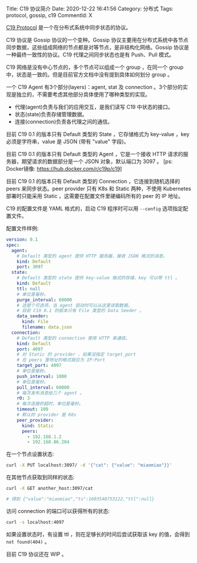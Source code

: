 Title: C19 协议简介
Date: 2020-12-22 16:41:56
Category: 分布式
Tags: protocol, gossip, c19
CommentId: X

[C19 Protocol](https://c19p.github.io) 是一个在分布式系统中同步状态的协议。

<!-- PELICAN_END_SUMMARY -->

C19 协议是 Gossip 协议的一个变种。Gossip 协议主要用在分布式系统中各节点同步数据，这些组成网络的节点都是对等节点，是非结构化网络。Gossip 协议是一种最终一致性的协议。C19 代理之间同步状态也是有 Push、Pull 模式。

C19 网络是没有中心节点的，多个节点可以组成一个 group ，在同一个 group 中，状态是一致的。但是目前官方文档中没有提到具体如何划分 group 。

一个 C19 Agent 有3个部分(layers)：agent, stat 及 connection 。3个部分的实现是独立的，不需要考虑其他部分具体使用了哪种类型的实现。

+ 代理(agent)负责与我们的应用交互，是我们读写 C19 中状态的接口。
+ 状态(state)负责存储管理数据。
+ 连接(connection)负责各代理之间的通信。

目前 C19 0.1 的版本只有 Default 类型的 State ，它存储格式为 key-value ，key 必须是字符串，value 是 JSON (带有 "value" 字段)。

目前 C19 0.1 的版本只有 Default 类型的 Agent ，它是一个接收 HTTP 请求的服务器，期望请求的数据部分是一个 JSON 对象，默认端口为 3097 。 [ps: Docker镜像: https://hub.docker.com/r/c19p/c19]

目前 C19 0.1 的版本只有 Default 类型的 Connection ，它连接到随机选择的 peers 来同步状态。peer provider 只有 K8s 和 Static 两种，不使用 Kubernetes 部署时只能采用 Static ，这需要在配置文件里硬编码所有的 peer 的 IP 地址。

C19 的配置文件是 YAML 格式的，启动 C19 程序时可以用 `--config` 选项指定配置文件。

配置文件样例:

```yaml
version: 0.1
spec:
  agent:
    # Default 类型的 agent 提供 HTTP 服务器，接收 JSON 格式的消息。
    kind: Default
    port: 3097
  state:
    # Default 类型的 state 提供 key-value 格式的存储，key 可以带 ttl 。
    kind: Default
    ttl: null
    # 单位是毫秒。
    purge_interval: 60000
    # 这是个可选项，当 agent 启动时可以从这里读取数据。
    # 目前 C19 0.1 的版本只有 File 类型的 Data Seeder 。
    data_seeder:
      kind: File
      filename: data.json
  connection:
    # Default 类型的 connection 使用 HTTP 来通信。
    kind: Default
    port: 4097
    # 对 Static 的 provider ，如果没指定 target_port
    # 在 peers 里地址的格式就应为 IP:Port
    target_port: 4097
    # 单位是毫秒。
    push_interval: 1000
    # 单位是毫秒。
    pull_interval: 60000
    # 每次发布消息给几个 agent 。
    r0: 3
    # 每次连接的超时，单位是毫秒。
    timeout: 100
    # 默认的 provider 是 K8s
    peer_provider:
      kind: Static
      peers:
        - 192.168.1.2
        - 192.168.86.204
```

在一个节点设置状态:
```sh
curl -X PUT localhost:3097/ -d '{"cat": {"value": "miaomiao"}}'
```

在其他节点获取到同样的状态:
```sh
curl -X GET another_host:3097/cat

# 得到 {"value":"miaomiao","ts":1603548753122,"ttl":null}
```

访问 connection 的端口可以获得所有的状态:
```sh
curl -s localhost:4097
```

如果设置状态时，有设置 ttl ，则在足够长的时间后尝试获取该 key 的值，会得到 `not found(404)` 。


目前 C19 协议还在 WIP 。

